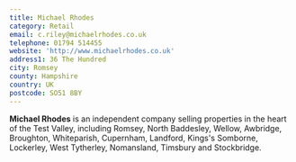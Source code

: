 ```yaml
---
title: Michael Rhodes
category: Retail
email: c.riley@michaelrhodes.co.uk
telephone: 01794 514455
website: 'http://www.michaelrhodes.co.uk'
address1: 36 The Hundred
city: Romsey
county: Hampshire
country: UK
postcode: SO51 8BY
---
```

**Michael Rhodes** is an independent company selling properties in the heart of the Test Valley, including Romsey, North Baddesley, Wellow, Awbridge, Broughton, Whiteparish, Cupernham, Landford, Kings's Somborne, Lockerley, West Tytherley, Nomansland, Timsbury and Stockbridge.
